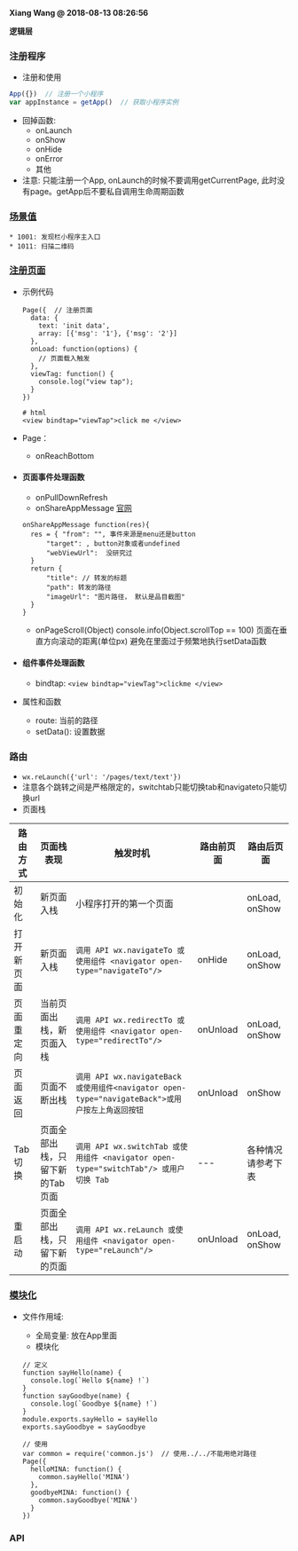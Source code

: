 **Xiang Wang @ 2018-08-13 08:26:56**


**逻辑层**
### 注册程序
* 注册和使用
```javascript
App({})  // 注册一个小程序
var appInstance = getApp()  // 获取小程序实例
```
* 回掉函数:
    * onLaunch
    * onShow
    * onHide
    * onError
    * 其他
* 注意:
  只能注册一个App, onLaunch的时候不要调用getCurrentPage, 此时没有page。getApp后不要私自调用生命周期函数

###   [场景值](https://mp.weixin.qq.com/debug/wxadoc/dev/framework/app-service/scene.html)
    * 1001: 发现栏小程序主入口
    * 1011: 扫描二维码
### [注册页面](https://mp.weixin.qq.com/debug/wxadoc/dev/framework/app-service/page.html)
* 示例代码  
  ```
  Page({  // 注册页面
    data: {
      text: 'init data',
      array: [{'msg': '1'}, {'msg': '2'}]
    },
    onLoad: function(options) {
      // 页面载入触发
    },
    viewTag: function() {
      console.log("view tap");
    }
  })
  
  # html
  <view bindtap="viewTap">click me </view>
  ```

* Page：
  * onReachBottom

* #### 页面事件处理函数
    * onPullDownRefresh
    * onShareAppMessage [官网](https://developers.weixin.qq.com/miniprogram/dev/framework/app-service/page.html#页面事件处理函数)
    ```
    onShareAppMessage function(res){
      res = { "from": "", 事件来源是menu还是button
          "target": , button对象或者undefined
          "webViewUrl":  没研究过
      }
      return {
          "title": // 转发的标题
          "path": 转发的路径
          "imageUrl": "图片路径， 默认是品目截图"
      }
    }
    ```
    * onPageScroll(Object)
    console.info(Object.scrollTop == 100) 页面在垂直方向滚动的距离(单位px)
    避免在里面过于频繁地执行setData函数


* #### 组件事件处理函数
  * bindtap: `<view bindtap="viewTag">clickme </view>`
* 属性和函数
  * route: 当前的路径
  * setData(): 设置数据

### 路由
* `wx.reLaunch({'url': '/pages/text/text'})`
* 注意各个跳转之间是严格限定的，switchtab只能切换tab和navigateto只能切换url
* 页面栈

路由方式 | 页面栈表现|触发时机 | 路由前页面 | 路由后页面
--- | --- | --- | --- | ---
初始化|新页面入栈|小程序打开的第一个页面| |onLoad, onShow
打开新页面|新页面入栈|`调用 API wx.navigateTo 或使用组件 <navigator open-type="navigateTo"/>`|onHide|onLoad, onShow
页面重定向|当前页面出栈，新页面入栈|`调用 API wx.redirectTo 或使用组件 <navigator open-type="redirectTo"/>`|onUnload|onLoad, onShow
页面返回|页面不断出栈|`调用 API wx.navigateBack 或使用组件<navigator open-type="navigateBack">或用户按左上角返回按钮`|onUnload|onShow
Tab 切换|页面全部出栈，只留下新的Tab页面|`调用 API wx.switchTab 或使用组件 <navigator open-type="switchTab"/> 或用户切换 Tab`|---|各种情况请参考下表
重启动|页面全部出栈，只留下新的页面|`调用 API wx.reLaunch 或使用组件 <navigator open-type="reLaunch"/>`|onUnload|onLoad, onShow

### [模块化](https://mp.weixin.qq.com/debug/wxadoc/dev/framework/app-service/module.html)
* 文件作用域:
    * 全局变量: 放在App里面
    * 模块化  

    ```
    // 定义
    function sayHello(name) {
      console.log(`Hello ${name} !`)
    }
    function sayGoodbye(name) {
      console.log(`Goodbye ${name} !`)
    }
    module.exports.sayHello = sayHello
    exports.sayGoodbye = sayGoodbye

    // 使用
    var common = require('common.js')  // 使用../../不能用绝对路径
    Page({
      helloMINA: function() {
        common.sayHello('MINA')
      },
      goodbyeMINA: function() {
        common.sayGoodbye('MINA')
      }
    })
    ```

### API

